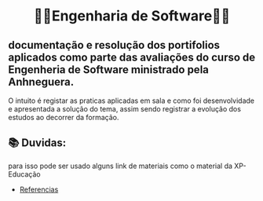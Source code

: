 # <p align="center"> 👨‍💻Engenharia de Software👨‍💻 </p>

## documentação e resolução dos portifolios aplicados como parte das avaliações do curso de Engenheria de Software ministrado pela Anhneguera.
O intuito é registar as praticas aplicadas em sala e como foi desenvolvidade e apresentada a solução do tema, assim sendo registrar a evolução dos estudos ao decorrer da formação.
###

## 📚 Duvidas: 
para isso pode ser usado alguns link de materiais como o material da XP-Educação </p> 

- [Referencias]([https://drive.google.com/file/d/1rL0UwGmZtt3qAjqrePLFXLKSgCDmNer9/view?usp=sharing](https://drive.google.com/drive/folders/10I443iUaxZ4ZcGzF9psxblBfKZ8joNjP?usp=drive_link))

